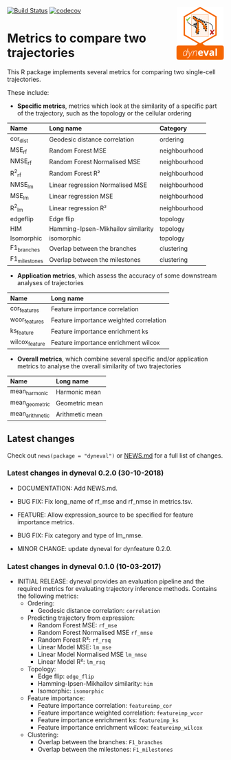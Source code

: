 
<!-- README.md is generated from README.Rmd. Please edit that file -->

[![Build
Status](https://api.travis-ci.org/dynverse/dyneval.svg)](https://travis-ci.org/dynverse/dyneval)
[![codecov](https://codecov.io/gh/dynverse/dyneval/branch/master/graph/badge.svg)](https://codecov.io/gh/dynverse/dyneval)
<img src="man/figures/logo.png" align="right" />

# Metrics to compare two trajectories

This R package implements several metrics for comparing two single-cell
trajectories.

These include:

  - **Specific metrics**, metrics which look at the similarity of a
    specific part of the trajectory, such as the topology or the
    cellular
ordering

| Name                       | Long name                          | Category      |
| :------------------------- | :--------------------------------- | :------------ |
| cor<sub>dist</sub>         | Geodesic distance correlation      | ordering      |
| MSE<sub>rf</sub>           | Random Forest MSE                  | neighbourhood |
| NMSE<sub>rf</sub>          | Random Forest Normalised MSE       | neighbourhood |
| R<sup>2</sup><sub>rf</sub> | Random Forest R²                   | neighbourhood |
| NMSE<sub>lm</sub>          | Linear regression Normalised MSE   | neighbourhood |
| MSE<sub>lm</sub>           | Linear regression MSE              | neighbourhood |
| R<sup>2</sup><sub>lm</sub> | Linear regression R²               | neighbourhood |
| edgeflip                   | Edge flip                          | topology      |
| HIM                        | Hamming-Ipsen-Mikhailov similarity | topology      |
| Isomorphic                 | isomorphic                         | topology      |
| F1<sub>branches</sub>      | Overlap between the branches       | clustering    |
| F1<sub>milestones</sub>    | Overlap between the milestones     | clustering    |

  - **Application metrics**, which assess the accuracy of some
    downstream analyses of trajectories

| Name                     | Long name                               |
| :----------------------- | :-------------------------------------- |
| cor<sub>features</sub>   | Feature importance correlation          |
| wcor<sub>features</sub>  | Feature importance weighted correlation |
| ks<sub>feature</sub>     | Feature importance enrichment ks        |
| wilcox<sub>feature</sub> | Feature importance enrichment wilcox    |

  - **Overall metrics**, which combine several specific and/or
    application metrics to analyse the overall similarity of two
    trajectories

| Name                      | Long name       |
| :------------------------ | :-------------- |
| mean<sub>harmonic</sub>   | Harmonic mean   |
| mean<sub>geometric</sub>  | Geometric mean  |
| mean<sub>arithmetic</sub> | Arithmetic mean |

## Latest changes

Check out `news(package = "dyneval")` or [NEWS.md](inst/NEWS.md) for a
full list of
changes.

<!-- This section gets automatically generated from inst/NEWS.md, and also generates inst/NEWS -->

### Latest changes in dyneval 0.2.0 (30-10-2018)

  - DOCUMENTATION: Add NEWS.md.

  - BUG FIX: Fix long\_name of rf\_mse and rf\_nmse in metrics.tsv.

  - FEATURE: Allow expression\_source to be specified for feature
    importance metrics.

  - BUG FIX: Fix category and type of lm\_nmse.

  - MINOR CHANGE: update dyneval for dynfeature 0.2.0.

### Latest changes in dyneval 0.1.0 (10-03-2017)

  - INITIAL RELEASE: dyneval provides an evaluation pipeline and the
    required metrics for evaluating trajectory inference methods.
    Contains the following metrics:
      - Ordering:
          - Geodesic distance correlation: `correlation`
      - Predicting trajectory from expression:
          - Random Forest MSE: `rf_mse`
          - Random Forest Normalised MSE `rf_nmse`
          - Random Forest R²: `rf_rsq`
          - Linear Model MSE: `lm_mse`
          - Linear Model Normalised MSE `lm_nmse`
          - Linear Model R²: `lm_rsq`
      - Topology:
          - Edge flip: `edge_flip`
          - Hamming-Ipsen-Mikhailov similarity: `him`
          - Isomorphic: `isomorphic`
      - Feature importance:
          - Feature importance correlation: `featureimp_cor`
          - Feature importance weighted correlation: `featureimp_wcor`
          - Feature importance enrichment ks: `featureimp_ks`
          - Feature importance enrichment wilcox: `featureimp_wilcox`
      - Clustering:
          - Overlap between the branches: `F1_branches`
          - Overlap between the milestones: `F1_milestones`

